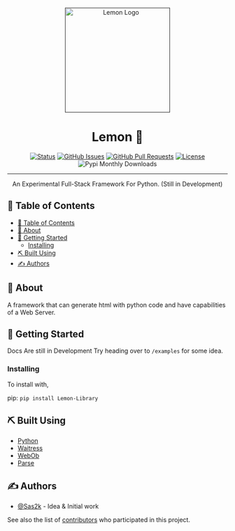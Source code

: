 <p align="center">
  <a href="" rel="noopener">
 <img width=240px height=240px src="https://emojipedia-us.s3.dualstack.us-west-1.amazonaws.com/thumbs/120/twitter/322/lemon_1f34b.png" alt="Lemon Logo"></a>
</p>

<h1 align="center">Lemon &#127819;</h3>

<div align="center">

[![Status](https://img.shields.io/badge/status-active-success.svg)]()
[![GitHub Issues](https://img.shields.io/github/issues/Sas2k/Lemon.svg)](https://github.com/kylelobo/The-Documentation-Compendium/issues)
[![GitHub Pull Requests](https://img.shields.io/github/issues-pr/Sas2k/Lemon.svg)](https://github.com/kylelobo/The-Documentation-Compendium/pulls)
[![License](https://img.shields.io/badge/license-MIT-blue.svg)](/LICENSE)
![Pypi Monthly Downloads](https://img.shields.io/pypi/dm/Lemon-Library.svg)

</div>

---

<p align="center"> An Experimental Full-Stack Framework For Python. (Still in Development)
    <br> 
</p>

## 📝 Table of Contents

- [📝 Table of Contents](#-table-of-contents)
- [🧐 About <a name = "about"></a>](#-about-)
- [🏁 Getting Started <a name = "getting_started"></a>](#-getting-started-)
  - [Installing](#installing)
- [⛏️ Built Using <a name = "built_using"></a>](#️-built-using-)
- [✍️ Authors <a name = "authors"></a>](#️-authors-)

## 🧐 About <a name = "about"></a>

A framework that can generate html with python code and have capabilities of a Web Server.

## 🏁 Getting Started <a name = "getting_started"></a>

Docs Are still in Development Try heading over to `/examples` for some idea.

### Installing

To install with,

pip: `pip install Lemon-Library`

## ⛏️ Built Using <a name = "built_using"></a>

- [Python](https://python.org)
- [Waitress](https://pypi.org/project/waitress/)
- [WebOb](https://pypi.org/project/WebOb/)
- [Parse](https://pypi.org/project/parse)

## ✍️ Authors <a name = "authors"></a>

- [@Sas2k](https://github.com/Sas2k) - Idea & Initial work

See also the list of [contributors](https://github.com/Sas2k/Lemon/contributors) who participated in this project.
